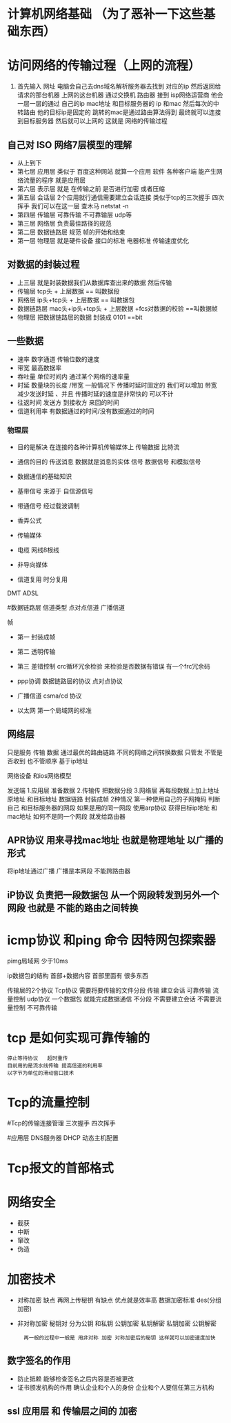 # 计算机网络基础 （为了恶补一下这些基础东西）

# 访问网络的传输过程（上网的流程）

1. 首先输入 网址 电脑会自己去dns域名解析服务器去找到 对应的ip 然后返回给请求的那台机器 上网的这台机器 通过交换机 路由器 接到 isp网络运营商  他会一层一层的通过
自己的ip mac地址 和目标服务器的 ip 和mac 然后每次的中转路由 他的目标ip是固定的 跳转的mac是通过路由算法得到 最终就可以连接到目标服务器 然后就可以上网的 这就是
网络的传输过程


## 自己对 ISO 网络7层模型的理解
- 从上到下 
- 第七层 应用层 类似于 百度这种网站 就算一个应用 软件 各种客户端 能产生网络流量的程序 就是应用层
- 第六层 表示层  就是 在传输之前 是否进行加密 或者压缩 
- 第五层 会话层 2个应用就行通信需要建立会话连接 类似于tcp的三次握手 四次挥手  我们可以在这一层 查木马 netstat -n  
- 第四层 传输层  可靠传输 不可靠输层 udp等 
- 第三层 网络层 负责最佳路径的规范 
- 第二层 数据链路层 规范 帧的开始和结束
- 第一层 物理层 就是硬件设备 接口的标准 电器标准 传输速度优化

## 对数据的封装过程
- 上三层  就是封装数据我们从数据库查出来的数据 然后传输
- 传输层  tcp头 + 上层数据 == 叫数据段
- 网络层 ip头+tcp头 + 上层数据 == 叫数据包
- 数据链路层 mac头+ip头+tcp头 + 上层数据 +fcs对数据的校验 ==叫数据帧 
- 物理层  把数据链路层的数据 封装成 0101 ==bit

##  一些数据
- 速率 数字通道 传输位数的速度
- 带宽 最高数据率  
- 吞吐量 单位时间内 通过某个网络的速率量
- 时延 数量块的长度 /带宽   一般情况下 传播时延时固定的 我们可以增加 带宽 减少发送时延  、并且 传播时延的速度是非常快的 可以不计 
- 往返时间 发送方 到接收方 来回的时间
- 信道利用率 有数据通过的时间/没有数据通过的时间


### 物理层
- 目的是解决 在连接的各种计算机传输媒体上 传输数据 比特流
- 通信的目的 传送消息 数据就是消息的实体 信号  数据信号 和模拟信号
- 数据通信的基础知识
- 基带信号 来源于 自信源信号     
- 带通信号 经过载波调制
- 香弄公式  

- 传输媒体
- 电缆 网线8根线
- 非导向媒体
- 信道复用 时分复用

DMT  ADSL


#数据链路层
 信道类型 点对点信道  广播信道
 
 帧 
 - 第一 封装成帧 
 - 第二 透明传输
 - 第三 差错控制 crc循环冗余检验 来检验是否数据有错误 有一个frc冗余码
 
 
 - ppp协调 数据链路层的协议 点对点协议
 
 - 广播信道       csma/cd 协议
 
 - 以太网 第一个局域网的标准
 
 
 ## 网络层
 只是服务 传输 数据 通过最优的路由链路 不同的网络之间转换数据 只管发 不管是否收到  也不管顺序 基于ip地址 
 
 网络设备 和ios网络模型
 
 发送端 1.应用层 准备数据 2.传输传 把数据分段  3.网络层 再每段数据上加上地址原地址 和目标地址  数据链路 封装成帧  2种情况 第一种使用自己的子网掩码
 判断自己 和目标服务器的网段  如果是用的同一网段  使用arp协议 获得目标ip地址 和mac地址
 如何不是同一个网段 就发给路由器
 
 
## APR协议 用来寻找mac地址 也就是物理地址 以广播的形式
将ip地址通过广播 广播是本网段  不能跨路由器 

## iP协议 负责把一段数据包 从一个网段转发到另外一个网段 也就是 不能的路由之间转换

# icmp协议  和ping 命令 因特网包探索器

pimg局域网 少于10ms



ip数据包的结构
首部+数据内容 首部里面有 很多东西 


传输层的2个协议
        Tcp协议  需要将要传输的文件分段 传输 建立会话  可靠传输  流量控制
        udp协议 一个数据包 就能完成数据通信 不分段 不需要建立会话 不需要流量控制 不可靠传输
        
 # tcp 是如何实现可靠传输的
    停止等待协议   超时重传 
    目前用的是流水线传输 提高信道的利用率
    以字节为单位的滑动窗口技术
    
 # Tcp的流量控制
 
 #Tcp的传输连接管理
 三次握手 四次挥手 
 
 
 #应用层
 DNS服务器 
 DHCP 动态主机配置
 
 # Tcp报文的首部格式
 
 
 # 网络安全
 - 截获 
 - 中断
 - 窜改
 - 伪造
 
 

# 加密技术
- 对称加密
        缺点 再网上传秘钥 有缺点  优点就是效率高
        数据加密标准 des(分组加密)
- 非对称加密
        秘钥对 分为公钥 和私钥
        公钥加密 私钥解密
        私钥加密 公钥解密
        
        再一般的过程中一般是 用非对称 加密 对称加密后的秘钥 这样就可以加密速度加快 
## 数字签名的作用
- 防止抵赖  能够检查签名之后内容是否被更改
-  证书颁发机构的作用 确认企业和个人的身份 企业和个人要信任第三方机构

## ssl 应用层 和 传输层之间的 加密 
